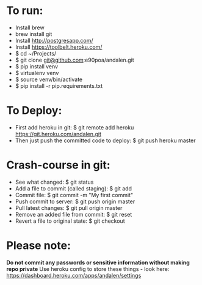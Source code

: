 
# To run:
- Install brew
- brew install git
- Install http://postgresapp.com/
- Install https://toolbelt.heroku.com/
- $ cd ~/Projects/ 
- $ git clone git@github.com:e90poa/andalen.git 
- $ pip install venv
- $ virtualenv venv
- $ source venv/bin/activate
- $ pip install -r pip.requirements.txt

# To Deploy:
- First add heroku in git: $ git remote add heroku https://git.heroku.com/andalen.git
- Then just push the committed code to deploy:
    $ git push heroku master

# Crash-course in git:
- See what changed: $ git status
- Add a file to commit (called staging): $ git add <filename>
- Commit file: $ git commit -m "My first commit"
- Push commit to server: $ git push origin master
- Pull latest changes: $ git pull origin master
- Remove an added file from commit: $ git reset <filename>
- Revert a file to original state: $ git checkout <filename>


# Please note:
**Do not commit any passwords or sensitive information without making repo private**
Use heroku config to store these things - look here: https://dashboard.heroku.com/apps/andalen/settings

